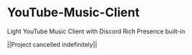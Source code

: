 # YouTube-Music-Client
Light YouTube Music Client with Discord Rich Presence built-in

||Project cancelled indefinitely||
